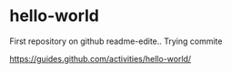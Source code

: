 # hello-world


First repository on github
readme-edite.. Trying commite


https://guides.github.com/activities/hello-world/
